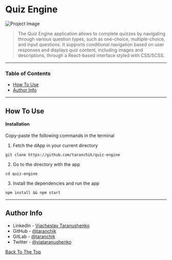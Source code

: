 # Quiz Engine

![Project Image](https://i.imgur.com/ZFcfPln.png)

> The Quiz Engine application allows to complete quizzes by navigating through various question types, such as one-choice, multiple-choice, and input questions. It supports conditional navigation based on user responses and displays quiz content, including images and descriptions, through a React-based interface styled with CSS/SCSS.

---

### Table of Contents

- [How To Use](#how-to-use)
- [Author Info](#author-info)

---

## How To Use

#### Installation

Copy-paste the following commands in the terminal

1. Fetch the dApp in your current directory

```
git clone https://github.com/taranchik/quiz-engine
```

2. Go to the directory with the app

```
cd quiz-engine
```

3. Install the dependencies and run the app

```
npm install && npm start
```

---

## Author Info

- LinkedIn - [Viacheslav Taranushenko](https://www.linkedin.com/in/viacheslav-taranushenko-727466187/)
- GitHub - [@taranchik](https://github.com/taranchik)
- GitLab - [@taranchik](https://gitlab.com/taranchik)
- Twitter - [@viataranushenko](https://twitter.com/viataranushenko)

[Back To The Top](#dapp-choose-wallet)
